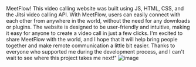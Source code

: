 MeetFlow! This video calling website was built using JS, HTML, CSS, and the Jitsi video calling API.
With MeetFlow, users can easily connect with each other from anywhere in the world, without the need for any downloads or plugins. The website is designed to be user-friendly and intuitive, making it easy for anyone to create a video call in just a few clicks.
I'm excited to share MeetFlow with the world, and I hope that it will help bring people together and make remote communication a little bit easier. Thanks to everyone who supported me during the development process, and I can't wait to see where this project takes me next!"
![image](https://user-images.githubusercontent.com/91855497/236599954-ac6afb29-3132-4ce1-bd1f-528c606cada9.png)
